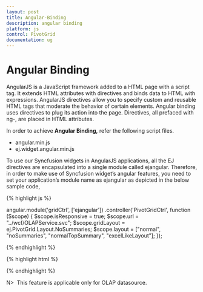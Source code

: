 ```yaml
---
layout: post
title: Angular-Binding
description: angular binding
platform: js
control: PivotGrid
documentation: ug
---
```


# Angular Binding


AngularJS is a JavaScript framework added to a HTML page with a script tag. It extends HTML attributes with directives and binds data to HTML with expressions. AngularJS directives allow you to specify custom and reusable HTML tags that moderate the behavior of certain elements. Angular binding uses directives to plug its action into the page. Directives, all prefaced with ng-, are placed in HTML attributes.

In order to achieve **Angular Binding,** refer the following script files.

* angular.min.js
* ej.widget.angular.min.js

To use our Syncfusion widgets in AngularJS applications, all the EJ directives are encapsulated into a single module called ejangular. Therefore, in order to make use of Syncfusion widget’s angular features, you need to set your application’s module name as ejangular as depicted in the below sample code,

{% highlight js %}

angular.module('gridCtrl', ['ejangular'])
            .controller('PivotGridCtrl', function ($scope) {
                $scope.isResponsive = true;
                $scope.url = "../wcf/OLAPService.svc";
                $scope.gridLayout =  ej.PivotGrid.Layout.NoSummaries;
                $scope.layout = ["normal", "noSummaries", "normalTopSummary", "excelLikeLayout"];
            });

{% endhighlight %}

{% highlight html %}

<html xmlns="http://www.w3.org/1999/xhtml" ng-app="gridCtrl">

<body ng-controller="PivotGridCtrl">
    <div id="PivotGrid" ej-pivotgrid e-url="url" e-layout="gridLayout" e-isResponsive="isResponsive" />
</body>    
  

{% endhighlight %}


N>  This feature is applicable only for OLAP datasource.

